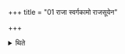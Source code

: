 +++
title = "01 राजा स्वर्गकामो राजसूयेन"

+++

<details><summary>थिते</summary>

1. A king desirous of heaven should perform the Rājasūya sacrifice. 

</details>
